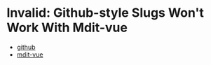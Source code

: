 # Invalid: Github-style Slugs Won't Work With Mdit-vue

- [github](../../../../test-target.md#-Emoji)
- [mdit-vue](../../../../test-target.md#😄-Emoji)
